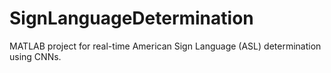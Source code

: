 # SignLanguageDetermination
MATLAB project for real-time American Sign Language (ASL) determination using CNNs.

